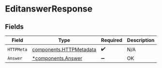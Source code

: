 # EditanswerResponse


## Fields

| Field                                                              | Type                                                               | Required                                                           | Description                                                        |
| ------------------------------------------------------------------ | ------------------------------------------------------------------ | ------------------------------------------------------------------ | ------------------------------------------------------------------ |
| `HTTPMeta`                                                         | [components.HTTPMetadata](../../models/components/httpmetadata.md) | :heavy_check_mark:                                                 | N/A                                                                |
| `Answer`                                                           | [*components.Answer](../../models/components/answer.md)            | :heavy_minus_sign:                                                 | OK                                                                 |
